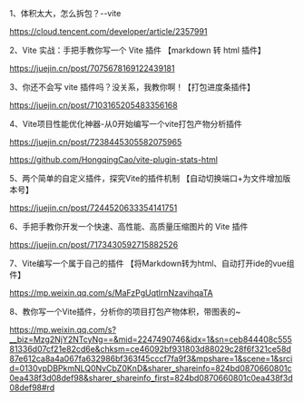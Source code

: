 
1、体积太大，怎么拆包？--vite

https://cloud.tencent.com/developer/article/2357991


2、Vite 实战：手把手教你写一个 Vite 插件 【markdown 转 html 插件】

https://juejin.cn/post/7075678169122439181


3、你还不会写 vite 插件吗？没关系，我教你啊！【打包进度条插件】

https://juejin.cn/post/7103165205483356168

4、Vite项目性能优化神器-从0开始编写一个vite打包产物分析插件

https://juejin.cn/post/7238445305582075965

https://github.com/HongqingCao/vite-plugin-stats-html


5、两个简单的自定义插件，探究Vite的插件机制 【自动切换端口+为文件增加版本号】

https://juejin.cn/post/7244520633354141751

6、手把手教你开发一个快速、高性能、高质量压缩图片的 Vite 插件

https://juejin.cn/post/7173430592715882526


7、Vite编写一个属于自己的插件 【将Markdown转为html、自动打开ide的vue组件】

https://mp.weixin.qq.com/s/MaFzPgUqtlrnNzavihqaTA 



8、教你写一个Vite插件，分析你的项目打包产物体积，带图表的~

https://mp.weixin.qq.com/s?__biz=Mzg2NjY2NTcyNg==&mid=2247490746&idx=1&sn=ceb844408c55581336d07cf21e82cd6e&chksm=ce46092bf931803d88029c28f6f321ce58d87e612ca8a4a067fa632986bf363f45cccf7fa9f3&mpshare=1&scene=1&srcid=0130vpDBPkmNLQ0NvCbZ0KnD&sharer_shareinfo=824bd0870660801c0ea438f3d08def98&sharer_shareinfo_first=824bd0870660801c0ea438f3d08def98#rd
